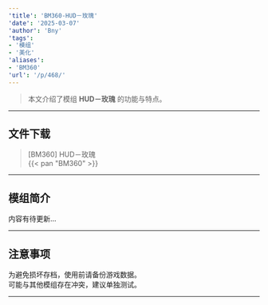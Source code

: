 ```yaml
---
'title': 'BM360-HUD－玫瑰'
'date': '2025-03-07'
'author': 'Bny'
'tags':
- '模组'
- '美化'
'aliases':
- 'BM360'
'url': '/p/468/'
---
```


> 本文介绍了模组 **HUD－玫瑰** 的功能与特点。

---

## 文件下载

> [BM360] HUD－玫瑰  
{{< pan "BM360" >}}  

---

## 模组简介

>  
内容有待更新...  

---

## 注意事项

>  
为避免损坏存档，使用前请备份游戏数据。  
可能与其他模组存在冲突，建议单独测试。  

---


